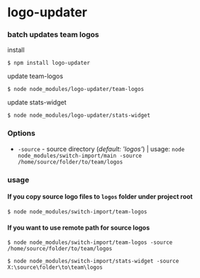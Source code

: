 # logo-updater

### batch updates team logos

install
```
$ npm install logo-updater
```

update team-logos
```
$ node node_modules/logo-updater/team-logos
```

update stats-widget
```
$ node node_modules/logo-updater/stats-widget
```


### Options
* `-source` - source directory (_default: 'logos'_) | usage: `node node_modules/switch-import/main -source /home/source/folder/to/team/logos`

### usage
#### If you copy source logo files to `logos` folder under project root
`$ node node_modules/switch-import/team-logos`

#### If you want to use remote path for source logos
`$ node node_modules/switch-import/team-logos -source /home/source/folder/to/team/logos`

`$ node node_modules/switch-import/stats-widget -source X:\source\folder\to\team\logos`
